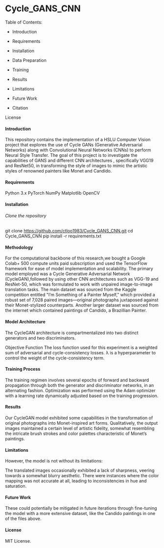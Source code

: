 # Cycle_GANS_CNN

Table of Contents:

- Introduction

- Requirements

- Installation

- Data Preparation

- Training

- Results

- Limitations

- Future Work

- Citation

License

#### Introduction
This repository contains the implementation of a HSLU Computer Vision project that explores the use of Cycle GANs (Generative Adversarial Networks) along with Convolutional Neural Networks (CNNs) to perform Neural Style Transfer. The goal of this project is to investigate the capabilities of GANS and different CNN architectures , specifically VGG19 and ResNet50, in transforming the style of images to mimic the artistic styles of renowned painters like Monet and Candido.



#### Requirements
Python 3.x
PyTorch
NumPy
Matplotlib
OpenCV


#### Installation
###### Clone the repository
git clone https://github.com/ctloo1983/Cycle_GANS_CNN.git
cd Cycle_GANS_CNN
pip install -r requirements.txt

#### Methodology
For the computational backbone of this research,we bought a Google Colab+ 500 compute units paid subscription and used the TensorFlow framework for ease of model implementation and scalability. The primary model employed was a Cycle Generative Adversarial Network (CycleGAN),followed by using other CNN architectures such as VGG-19 and ResNet-50, which was formulated to work with unpaired image-to-image translation tasks. The main dataset was sourced from the Kaggle competition entitled "I’m Something of a Painter Myself," which provided a robust set of 7,028 paired images—original photographs juxtaposed against their Monet-stylized counterparts. Another larger dataset was sourced from the internet which contained paintings of Candido, a Brazillian Painter.

#### Model Architecture
The CycleGAN architecture is compartmentalized into two distinct generators and two discriminators. 

Objective Function
The loss function used for this experiment is a weighted sum of adversarial and cycle-consistency losses. 
λ is a hyperparameter to control the weight of the cycle-consistency term.

#### Training Process
The training regimen involves several epochs of forward and backward propagation through both the generator and discriminator networks, in an alternating fashion. Optimization was performed using the Adam optimizer with a learning rate dynamically adjusted based on the training progression.



#### Results
Our CycleGAN model exhibited some capabilities in the transformation of original photographs into Monet-inspired art forms. Qualitatively, the output images maintained a certain level of artistic fidelity, somewhat resembling the intricate brush strokes and color palettes characteristic of Monet’s paintings.

#### Limitations 

However, the model is not without its limitations:

The translated images occasionally exhibited a lack of sharpness, veering towards a somewhat blurry aesthetic.
There were instances where the color mapping was not accurate at all, leading to inconsistencies in hue and saturation.

#### Future Work
These could potentially be mitigated in future iterations through fine-tuning the model with a more extensive dataset, like the Candido paintings in one of the files above.

#### License
MIT License. 
